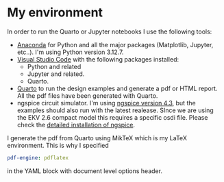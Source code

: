 # My environment

In order to run the Quarto or Jupyter notebooks I use the following tools:
* [Anaconda](https://www.anaconda.com/download) for Python and all the major packages (Matplotlib, Jupyter, etc..). I'm using Python version 3.12.7.
* [Visual Studio Code](https://code.visualstudio.com/Download) with the following packages installed: 
  * Python and related
  * Jupyter and related.
  * Quarto.
* [Quarto](https://quarto.org/docs/download/) to run the design examples and generate a pdf or HTML report. All the pdf files have been generated with Quarto.
* ngspice circuit simulator. I'm using [ngspice version 4.3](https://sourceforge.net/projects/ngspice/files/ng-spice-rework/old-releases/43/), but the examples should also run with the latest realease. SInce we are using the EKV 2.6 compact model this requires a specific osdi file. Please check the [detailed installation of ngspice](ngspice_installation.md).

I generate the pdf from Quarto using MikTeX which is my LaTeX environment. This is why I specified
```yaml
pdf-engine: pdflatex
```
in the YAML block with document level options header.
